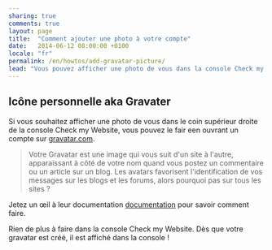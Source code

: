 ```yaml
---
sharing: true
comments: true
layout: page
title:  "Comment ajouter une photo à votre compte"
date:   2014-06-12 08:00:00 +0100
locale: "fr"
permalink: /en/howtos/add-gravatar-picture/
lead: "Vous pouvez afficher une photo de vous dans la console Check my Website avec le service en ligne Gravatar."
---
```


## Icône personnelle aka Gravater

Si vous souhaitez afficher une photo de vous dans le coin supérieur droite de la console Check my Website, vous pouvez le fair een ouvrant un compte sur [gravatar.com](https://fr.gravatar.com/).

> Votre Gravatar est une image qui vous suit d'un site à l'autre, apparaissant à côté de votre nom quand vous postez un commentaire ou un article sur un blog. Les avatars favorisent l'identification de vos messages sur les blogs et les forums, alors pourquoi pas sur tous les sites ?

Jetez un œil à leur documentation [documentation](https://fr.gravatar.com/support/) pour savoir comment faire.

Rien de plus à faire dans la console Check my Website. Dès que votre gravatar est créé, il est affiché dans la console !